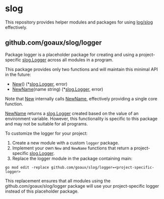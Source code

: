 # slog

This repository provides helper modules and packages for using [log/slog](https://pkg.go.dev/log/slog) effectively.

## github.com/goaux/slog/logger

Package logger is a placeholder package for creating and using a project-specific [slog.Logger][] across all modules in a program.

This package provides only two functions and will maintain this minimal API in the future:

- [New][]() (*[slog.Logger][], error)
- [NewName][](name string) (*[slog.Logger][], error)

Note that [New][] internally calls [NewName][], effectively providing a single core function.

[NewName][] returns a [slog.Logger][] created based on the value of an environment variable.
However, this functionality is specific to this package and may not be suitable for all programs.

To customize the logger for your project:

1. Create a new module with a custom `logger` package.
2. Implement your own `New` and `NewName` functions that return a project-specific [slog.Logger][].
3. Replace the logger module in the package containing main:

```
go mod edit -replace github.com/goaux/slog/logger=<project-specific-logger>
```

This replacement ensures that all modules using the github.com/goaux/slog/logger package
will use your project-specific logger instead of this placeholder package.

[slog.Logger]: https://pkg.go.dev/log/slog#Logger
[New]: https://pkg.go.dev/github.com/goaux/slog/logger#New
[NewName]: https://pkg.go.dev/github.com/goaux/slog/logger#NewName
